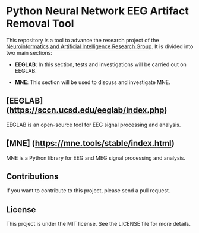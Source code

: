 # Python Neural Network EEG Artifact Removal Tool

This repository is a tool to advance the research project of the [Neuroinformatics and Artificial Intelligence Research Group](https://academia.utp.edu.co/sneia). It is divided into two main sections:

- **EEGLAB**: In this section, tests and investigations will be carried out on EEGLAB.

- **MNE**: This section will be used to discuss and investigate MNE.

## [EEGLAB] (https://sccn.ucsd.edu/eeglab/index.php)

EEGLAB is an open-source tool for EEG signal processing and analysis.


## [MNE] (https://mne.tools/stable/index.html)

MNE is a Python library for EEG and MEG signal processing and analysis.

## Contributions

If you want to contribute to this project, please send a pull request.

## License

This project is under the MIT license. See the LICENSE file for more details.
